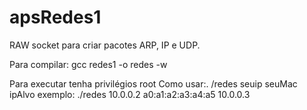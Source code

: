 # apsRedes1
RAW socket para criar pacotes ARP, IP e UDP.


Para compilar: gcc redes1 -o redes -w

Para executar tenha privilégios root
Como usar:. /redes seuip seuMac ipAlvo
exemplo: ./redes 10.0.0.2 a0:a1:a2:a3:a4:a5 10.0.0.3
